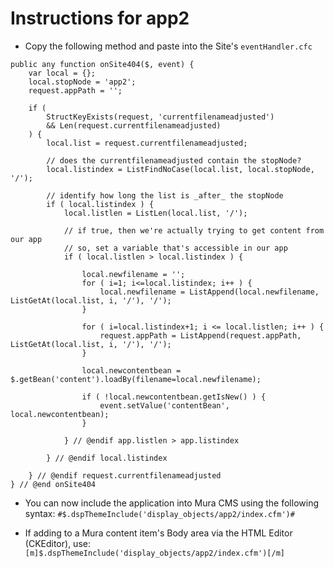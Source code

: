 # Instructions for app2

* Copy the following method and paste into the Site's `eventHandler.cfc`
```
public any function onSite404($, event) {
	var local = {};
	local.stopNode = 'app2';
	request.appPath = '';

	if ( 
		StructKeyExists(request, 'currentfilenameadjusted') 
		&& Len(request.currentfilenameadjusted) 
	) {
		local.list = request.currentfilenameadjusted;

		// does the currentfilenameadjusted contain the stopNode?
		local.listindex = ListFindNoCase(local.list, local.stopNode, '/');

		// identify how long the list is _after_ the stopNode
		if ( local.listindex ) {
			local.listlen = ListLen(local.list, '/');

			// if true, then we're actually trying to get content from our app
			// so, set a variable that's accessible in our app
			if ( local.listlen > local.listindex ) {

				local.newfilename = '';
				for ( i=1; i<=local.listindex; i++ ) {
					local.newfilename = ListAppend(local.newfilename, ListGetAt(local.list, i, '/'), '/');
				}

				for ( i=local.listindex+1; i <= local.listlen; i++ ) {
					request.appPath = ListAppend(request.appPath, ListGetAt(local.list, i, '/'), '/');
				}

				local.newcontentbean = $.getBean('content').loadBy(filename=local.newfilename);

				if ( !local.newcontentbean.getIsNew() ) {
					event.setValue('contentBean', local.newcontentbean);
				}

			} // @endif app.listlen > app.listindex

		} // @endif local.listindex

	} // @endif request.currentfilenameadjusted
} // @end onSite404
```

* You can now include the application into Mura CMS using the following syntax:
	`#$.dspThemeInclude('display_objects/app2/index.cfm')#`

* If adding to a Mura content item's Body area via the HTML Editor (CKEditor), use:
	`[m]$.dspThemeInclude('display_objects/app2/index.cfm')[/m]`